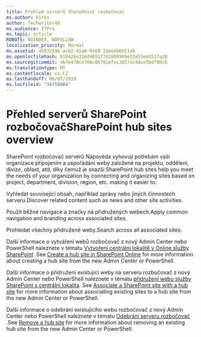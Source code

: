 ```yaml
---
title: Přehled serverů SharePoint rozbočovač
ms.author: kirks
author: Techwriter40
ms.audience: ITPro
ms.topic: article
ROBOTS: NOINDEX, NOFOLLOW
localization_priority: Normal
ms.assetid: 4583259b-acb2-45a0-9469-2abe496011ab
ms.openlocfilehash: b10426e316d4691f7d26b8909e31e55edd537a28
ms.sourcegitcommit: 4b7e478ce700c0b781efec3857ac4dce5bdf00c6
ms.translationtype: MT
ms.contentlocale: cs-CZ
ms.lasthandoff: 06/07/2019
ms.locfileid: "34759984"
---
```

# <a name="sharepoint-hub-sites-overview"></a><span data-ttu-id="e2198-102">Přehled serverů SharePoint rozbočovač</span><span class="sxs-lookup"><span data-stu-id="e2198-102">SharePoint hub sites overview</span></span>

<span data-ttu-id="e2198-103">SharePoint rozbočovač serverů Nápověda vyhovují potřebám vaší organizace připojením a uspořádání weby založené na projektu, oddělení, divize, oblast, atd, díky čemuž je snazší:</span><span class="sxs-lookup"><span data-stu-id="e2198-103">SharePoint hub sites help you meet the needs of your organization by connecting and organizing sites based on project, department, division, region, etc. making it easier to:</span></span>

<span data-ttu-id="e2198-104">Vyhledat související obsah, například zprávy nebo jiných činnostech serveru.</span><span class="sxs-lookup"><span data-stu-id="e2198-104">Discover related content such as news and other site activities.</span></span>

<span data-ttu-id="e2198-105">Použít běžné navigace a značky na přidružených webech.</span><span class="sxs-lookup"><span data-stu-id="e2198-105">Apply common navigation and branding across associated sites.</span></span> 

<span data-ttu-id="e2198-106">Prohledat všechny přidružené weby.</span><span class="sxs-lookup"><span data-stu-id="e2198-106">Search across all associated sites.</span></span>

<span data-ttu-id="e2198-107">Další informace o vytváření webů rozbočovač z nový Admin Center nebo PowerShell naleznete v tématu [Vytvoření centrální lokalitě v Online služby SharePoint](https://docs.microsoft.com/sharepoint/create-hub-site) .</span><span class="sxs-lookup"><span data-stu-id="e2198-107">See [Create a hub site in SharePoint Online](https://docs.microsoft.com/sharepoint/create-hub-site) for more information about creating a hub site from the new Admin Center or PowerShell.</span></span>

<span data-ttu-id="e2198-108">Další informace o přidružení existující weby na serveru rozbočovač z nový Admin Center nebo PowerShell naleznete v tématu [přidružení webu služby SharePoint s centrální lokalita](https://support.office.com/article/associate-a-sharepoint-site-with-a-hub-site-ae0009fd-af04-4d3d-917d-88edb43efc05) .</span><span class="sxs-lookup"><span data-stu-id="e2198-108">See [Associate a SharePoint site with a hub site](https://support.office.com/article/associate-a-sharepoint-site-with-a-hub-site-ae0009fd-af04-4d3d-917d-88edb43efc05) for more information about associating existing sites to a hub site from the new Admin Center or PowerShell.</span></span>

<span data-ttu-id="e2198-109">Další informace o odebrání existujícího webu rozbočovač z nový Admin Center nebo PowerShell naleznete v tématu [Odebrání serveru rozbočovač](https://docs.microsoft.com/sharepoint/remove-hub-site) .</span><span class="sxs-lookup"><span data-stu-id="e2198-109">See [Remove a hub site](https://docs.microsoft.com/sharepoint/remove-hub-site) for more information about removing an existing hub site from the new Admin Center or PowerShell.</span></span>

